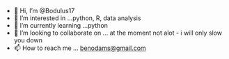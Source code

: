 - 👋 Hi, I’m @Bodulus17
- 👀 I’m interested in ...python, R, data analysis
- 🌱 I’m currently learning ...python 
- 💞️ I’m looking to collaborate on ... at the moment not alot - i will only slow you down
- 📫 How to reach me ... benodams@gmail.com

<!---
Bodulus17/Bodulus17 is a ✨ special ✨ repository because its `README.md` (this file) appears on your GitHub profile.
You can click the Preview link to take a look at your changes.
--->
